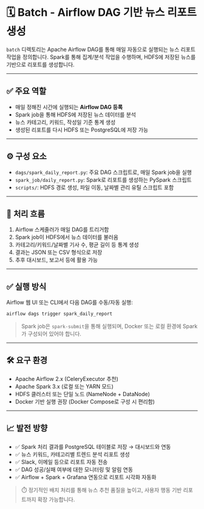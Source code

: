 # 🗓️ Batch - Airflow DAG 기반 뉴스 리포트 생성

`batch` 디렉토리는 Apache Airflow DAG를 통해 매일 자동으로 실행되는 뉴스 리포트 작업을 정의합니다. Spark를 통해 집계/분석 작업을 수행하며, HDFS에 저장된 뉴스를 기반으로 리포트를 생성합니다.

---

## ✅ 주요 역할

- 매일 정해진 시간에 실행되는 **Airflow DAG 등록**
- Spark job을 통해 HDFS에 저장된 뉴스 데이터를 분석
- 뉴스 카테고리, 키워드, 작성일 기준 통계 생성
- 생성된 리포트를 다시 HDFS 또는 PostgreSQL에 저장 가능

---

## ⚙️ 구성 요소

- `dags/spark_daily_report.py`: 주요 DAG 스크립트로, 매일 Spark job을 실행
- `spark_job/daily_report.py`: Spark로 리포트를 생성하는 PySpark 스크립트
- `scripts/`: HDFS 경로 생성, 파일 이동, 날짜별 관리 유틸 스크립트 포함

---

## 🔁 처리 흐름

1. Airflow 스케줄러가 매일 DAG를 트리거함
2. Spark job이 HDFS에서 뉴스 데이터를 불러옴
3. 카테고리/키워드/날짜별 기사 수, 평균 길이 등 통계 생성
4. 결과는 JSON 또는 CSV 형식으로 저장
5. 추후 대시보드, 보고서 등에 활용 가능

---

## ✅ 실행 방식

Airflow 웹 UI 또는 CLI에서 다음 DAG를 수동/자동 실행:

```bash
airflow dags trigger spark_daily_report
```

> Spark job은 `spark-submit`을 통해 실행되며, Docker 또는 로컬 환경에 Spark가 구성되어 있어야 합니다.

---

## 🛠 요구 환경

- Apache Airflow 2.x (CeleryExecutor 추천)
- Apache Spark 3.x (로컬 또는 YARN 모드)
- HDFS 클러스터 또는 단일 노드 (NameNode + DataNode)
- Docker 기반 실행 권장 (Docker Compose로 구성 시 편리함)

---

## 📈 발전 방향

- ✅ Spark 처리 결과를 PostgreSQL 테이블로 저장 → 대시보드와 연동
- ✅ 뉴스 키워드, 카테고리별 트렌드 분석 리포트 생성
- ✅ Slack, 이메일 등으로 리포트 자동 전송
- ✅ DAG 성공/실패 여부에 대한 모니터링 및 알림 연동
- ✅ Airflow + Spark + Grafana 연동으로 리포트 시각화 자동화

> ⏱️ 정기적인 배치 처리를 통해 뉴스 추천 품질을 높이고, 사용자 행동 기반 리포트까지 확장 가능합니다.
